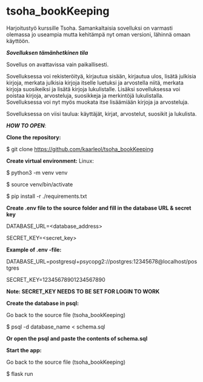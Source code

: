 # tsoha_bookKeeping
Harjoitustyö kurssille Tsoha.
Samankaltaisia sovelluksi on varmasti olemassa jo useampia mutta kehitämpä nyt oman versioni, lähinnä omaan käyttöön.


***Sovelluksen tämänhetkinen tila***

Sovellus on avattavissa vain paikallisesti.

Sovelluksessa voi rekisteröityä, kirjautua sisään, kirjautua ulos, lisätä julkisia kirjoja, merkata julkisia kirjoja itselle luetuksi ja arvostella niitä, merkata kirjoja suosikeiksi ja lisätä kirjoja lukulistalle. Lisäksi sovelluksessa voi poistaa kirjoja, arvosteluja, suosikkeja ja merkintöjä lukulistalla. Sovelluksessa voi nyt myös muokata itse lisäämiään kirjoja ja arvosteluja.

Sovelluksessa on viisi taulua: käyttäjät, kirjat, arvostelut, suosikit ja lukulista.


***HOW TO OPEN***: 

**Clone the repository:**

$ git clone https://github.com/kaarleol/tsoha_bookKeeping

**Create virtual environment:**
Linux:

$ python3 -m venv venv

$ source venv/bin/activate

$ pip install -r ./requirements.txt

**Create .env file to the source folder and fill in the database URL & secret key**

DATABASE_URL=<database_address>

SECRET_KEY=<secret_key>

**Example of .env -file:**

DATABASE_URL=postgresql+psycopg2://postgres:12345678@localhost/postgres

SECRET_KEY=12345678901234567890

**Note: SECRET_KEY NEEDS TO BE SET FOR LOGIN TO WORK**

**Create the database in psql:**

Go back to the source file (tsoha_bookKeeping)

$ psql -d database_name < schema.sql

**Or open the psql and paste the contents of schema.sql**

**Start the app:**

Go back to the source file (tsoha_bookKeeping)

$ flask run
